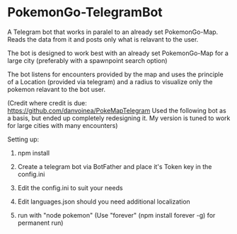 # PokemonGo-TelegramBot
A Telegram bot that works in paralel to an already set PokemonGo-Map. Reads the data from it and posts only what is relavant to the user.

The bot is designed to work best with an already set PokemonGo-Map for a large city (preferably with a spawnpoint search option)

The bot listens for encounters provided by the map and uses the principle of a Location (provided via telegram) and a radius to visualize only the pokemon relavant to the bot user.

(Credit where credit is due: https://github.com/danvoinea/PokeMapTelegram Used the following bot as a basis, but ended up completely redesigning it. My version is tuned to work for large cities with many encounters)

Setting up:

1. npm install

2. Create a telegram bot via BotFather and place it's Token key in the config.ini

3. Edit the config.ini to suit your needs

4. Edit languages.json should you need additional localization

5. run with "node pokemon" (Use "forever" (npm install forever -g) for permanent run)
